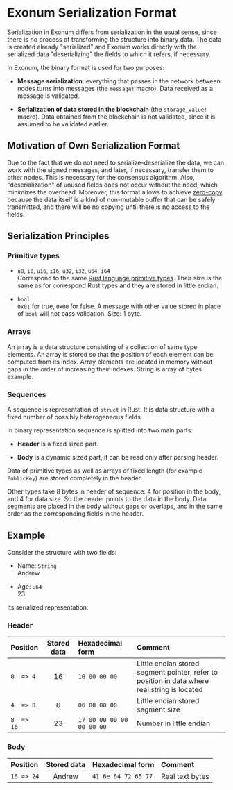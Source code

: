 # Exonum Serialization Format

Serialization in Exonum differs from serialization in the usual sense, since
there is no process of transforming the structure into binary data. The data is
created already "serialized" and Exonum works directly with the serialized data
"deserializing" the fields to which it refers, if necessary.

In Exonum, the binary format is used for two purposes:

- **Message serialization**: everything that passes in the network between nodes
  turns into messages (the `message!` macro). Data received as a message is
  validated.

- **Serialization of data stored in the blockchain** (the `storage_value!`
  macro). Data obtained from the blockchain is not validated, since it is assumed
  to be validated earlier.

## Motivation of Own Serialization Format

Due to the fact that we do not need to serialize-deserialize the data, we can
work with the signed messages, and later, if necessary, transfer them to other
nodes. This is necessary for the consensus algorithm. Also, "deserialization" of
unused fields does not occur without the need, which minimizes the overhead.
Moreover, this format allows to achieve [zero-copy][zero_copy] because the data
itself is a kind of non-mutable buffer that can be safely transmitted, and there
will be no copying until there is no access to the fields.

## Serialization Principles

### Primitive types

- `u8`, `i8`, `u16`, `i16`, `u32`, `i32`, `u64`, `i64`  
  Correspond to the same [Rust language primitive types][rust_primitive_types].
  Their size is the same as for correspond Rust types and they are stored in
  little endian.

- `bool`  
  `0x01` for true, `0x00` for false. A message with other value stored in place
  of `bool` will not pass validation. Size: 1 byte.

### Arrays

An array is a data structure consisting of a collection of same type elements.
An array is stored so that the position of each element can be computed from its
index. Array elements are located in memory without gaps in the order of
increasing their indexes. String is array of bytes example.

### Sequences

A sequence is representation of `struct` in Rust. It is data structure with a
fixed number of possibly heterogeneous fields.

In binary representation sequence is splitted into two main parts:

- **Header** is a fixed sized part.

- **Body** is a dynamic sized part, it can be read only after parsing header.

Data of primitive types as well as arrays of fixed length (for example
`PublicKey`) are stored completely in the header.

Other types take 8 bytes in header of sequence: 4 for position in the body, and 4
for data size. So the header points to the data in the body. Data segments are
placed in the body without gaps or overlaps, and in the same order as the
corresponding fields in the header.

## Example

Consider the structure with two fields:

- Name: `String`  
  Andrew

- Age: `u64`  
  23

Its serialized representation:

### Header

| Position | Stored data  | Hexadecimal form | Comment |
|:--------|:------:|:---------------------|:--------------------------------------------------|
`0  => 4`  | 16    | `10 00 00 00`            | Little endian stored segment pointer, refer to position in data where real string is located |
`4  => 8`  | 6     | `06 00 00 00`            | Little endian stored segment size |
`8  => 16` | 23    | `17 00 00 00 00 00 00 00`| Number in little endian |

### Body

| Position | Stored data  | Hexadecimal form | Comment |
|:--------|:------:|:---------------------|:--------------------------------------------------|
`16 => 24` | Andrew| `41 6e 64 72 65 77`       | Real text bytes|

[zero_copy]: https://en.wikipedia.org/wiki/Zero-copy
[rust_primitive_types]: https://doc.rust-lang.org/book/primitive-types.html
